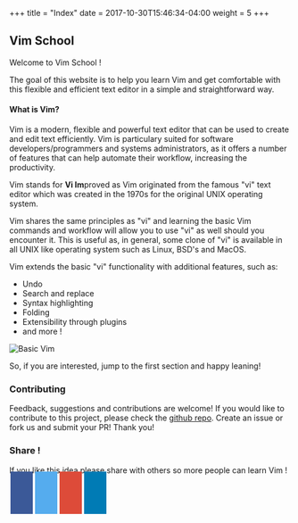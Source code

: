 +++
title = "Index"
date =  2017-10-30T15:46:34-04:00
weight = 5
+++

## Vim School

Welcome to Vim School !

The goal of this website is to help you learn Vim and get comfortable with this flexible and efficient text editor in a simple and straightforward way.

#### What is Vim?

Vim is a modern, flexible and powerful text editor that can be used to create and edit text efficiently. Vim is particulary suited for software developers/programmers and systems administrators, as it offers a number of features that can help automate their workflow, increasing the productivity.

Vim stands for **Vi Im**proved as Vim originated from the famous "vi" text editor which was created in the 1970s for the original UNIX operating system. 

Vim shares the same principles as "vi" and learning the basic Vim commands and workflow will allow you to use "vi" as well should you encounter it. This is useful as, in general, some clone of "vi" is available in all UNIX like operating system such as Linux, BSD's and MacOS.

Vim extends the basic "vi" functionality with additional features, such as:

* Undo
* Search and replace
* Syntax highlighting
* Folding
* Extensibility through plugins
* and more !

![Basic Vim](/images/vim-none.png)

So, if you are interested, jump to the first section and happy leaning!

### Contributing

Feedback, suggestions and contributions are welcome! If you would like to contribute to this project, please check the [github repo](https://github.com/renatosuero/vimschool). Create an issue or fork us and submit your PR! Thank you!

### Share !

If you like this idea please share with others so more people can learn Vim !

<!-- Add font awesome icons -->
<a target="_blank" href="https://www.facebook.com/sharer/sharer.php?u=https://vimschool.com/" style="padding: 20px; font-size: 30px; width: 70px; text-align: center; text-decoration: none; margin: 5px 2px;background: #3B5998; color: white;" class="fa fa-facebook"></a>
<a target="_blank" href="https://twitter.com/intent/tweet?url=https://vimschool.com/&via=vimschool&text=VimSchool:%20Learn%20the%20Vim%20Text%20Editor&hashtags=learnvim%2Cvim&" style="padding: 20px; font-size: 30px; width: 70px; text-align: center; text-decoration: none; margin: 5px 2px;background: #55ACEE; color: white;" class="fa fa-twitter"></a>
<a target="_blank" href="https://plus.google.com/share?url=https://vimschool.com/" style="padding: 20px; font-size: 30px; width: 70px; text-align: center; text-decoration: none; margin: 5px 2px;background: #dd4b39; color: white;" class="fa fa-google"></a>
<a target="_blank" href="https://www.linkedin.com/shareArticle?mini=true&url=https://vimschool.com/&title=Lear the Vim Text Editor&summary=Learn Vim&source=https://vimschool.com" style="padding: 20px; font-size: 30px; width: 70px; text-align: center; text-decoration: none; margin: 5px 2px;background: #007bb5; color: white;" class="fa fa-linkedin"></a>

